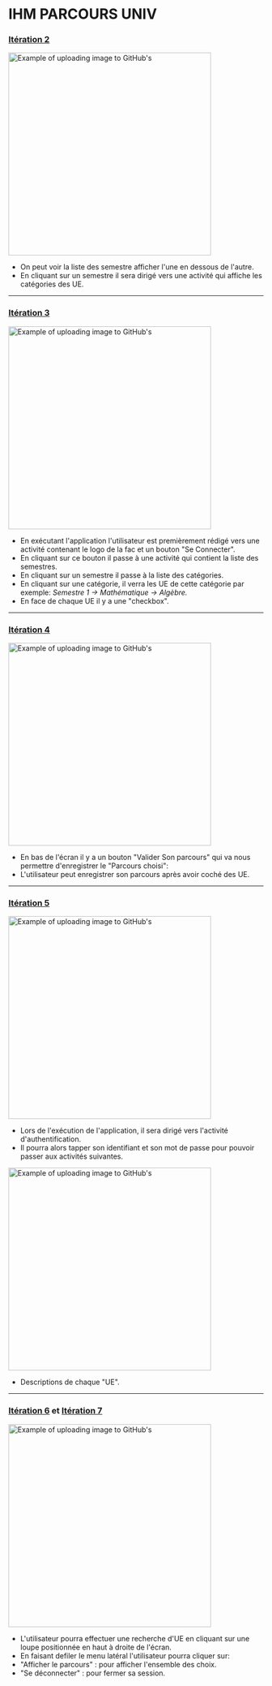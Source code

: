 # IHM PARCOURS UNIV

### [Itération 2](https://github.com/L3-Info-Miage-Universite-Cote-D-Azur/pl2020-plplg/milestone/2)

<img src="https://user-images.githubusercontent.com/42892662/75101897-3fd43e00-55e4-11ea-94fd-7d14c6809c87.jpg" alt="Example of uploading image to GitHub's " width="400px">


* On peut voir la liste des semestre afficher l'une en dessous de l'autre. 
* En cliquant sur un semestre il sera dirigé vers une activité qui affiche les catégories des UE. 

-----------------------------------------------

### [Itération 3](https://github.com/L3-Info-Miage-Universite-Cote-D-Azur/pl2020-plplg/milestone/3)

<img src="https://user-images.githubusercontent.com/42892662/75101965-75792700-55e4-11ea-8b3c-71c8e5cd3ff7.jpg" alt="Example of uploading image to GitHub's " width="400px">

* En exécutant l'application l'utilisateur est premièrement rédigé vers une activité contenant le logo de la fac et un bouton "Se Connecter".
* En cliquant sur ce bouton il passe à une activité qui contient la liste des semestres.
* En cliquant sur un semestre il passe à la liste des catégories.
* En cliquant sur une catégorie, il verra les UE de cette catégorie par exemple: *Semestre 1 -> Mathématique -> Algèbre.*
* En face de chaque UE il y a une "checkbox". 

-----------------------------------------------

### [Itération 4](https://github.com/L3-Info-Miage-Universite-Cote-D-Azur/pl2020-plplg/milestone/4)

<img src="https://user-images.githubusercontent.com/42892662/75101903-57132b80-55e4-11ea-985a-8197e2b4dafb.jpg" alt="Example of uploading image to GitHub's " width="400px">


* En bas de l'écran il y a un bouton "Valider Son parcours" qui va nous permettre d'enregistrer le "Parcours choisi":
* L'utilisateur peut enregistrer son parcours après avoir coché des UE.

-----------------------------------------------

### [Itération 5](https://github.com/L3-Info-Miage-Universite-Cote-D-Azur/pl2020-plplg/milestone/5)

<img src="https://user-images.githubusercontent.com/42892662/75101905-5d090c80-55e4-11ea-93ba-968cbd3e91b7.jpg" alt="Example of uploading image to GitHub's " width="400px">

* Lors de l'exécution de l'application, il sera dirigé vers l'activité d'authentification. 
* Il pourra alors tapper son identifiant et son mot de passe pour pouvoir passer aux activités suivantes.

<img src="https://user-images.githubusercontent.com/42892662/75102106-8dea4100-55e6-11ea-89d4-857179b40eaf.jpg" alt="Example of uploading image to GitHub's " width="400px">

* Descriptions de chaque "UE".

-----------------------------------------------

### [Itération 6](https://github.com/L3-Info-Miage-Universite-Cote-D-Azur/pl2020-plplg/milestone/6) et [Itération 7](https://github.com/L3-Info-Miage-Universite-Cote-D-Azur/pl2020-plplg/milestone/7)

<img src="https://user-images.githubusercontent.com/42892662/75101909-65f9de00-55e4-11ea-86c0-2511d19744f9.jpg" alt="Example of uploading image to GitHub's " width="400px">

* L'utilisateur pourra effectuer une recherche d'UE en cliquant sur une loupe positionnée en haut à droite de l'écran.
* En faisant defiler le menu latéral l'utilisateur pourra cliquer sur:
* "Afficher le parcours" : pour afficher l'ensemble des choix.
* "Se déconnecter" : pour fermer sa session.

